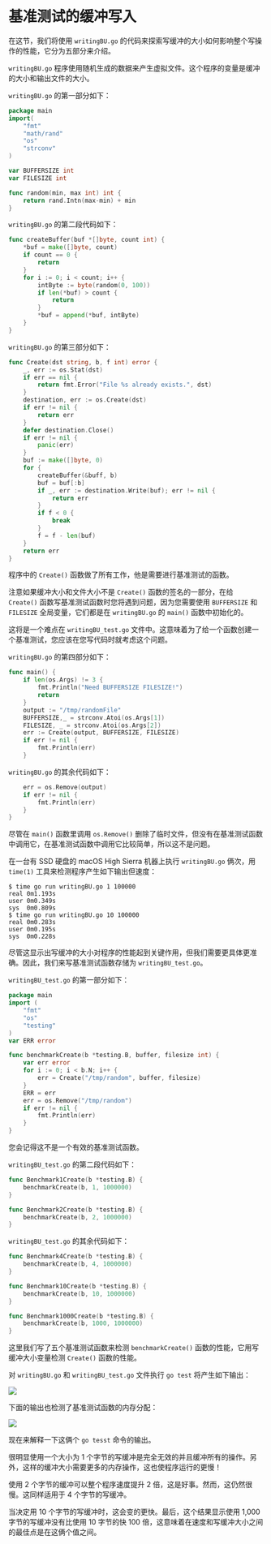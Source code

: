 # **基准测试的缓冲写入**

在这节，我们将使用 `writingBU.go` 的代码来探索写缓冲的大小如何影响整个写操作的性能，它分为五部分来介绍。

`writingBU.go` 程序使用随机生成的数据来产生虚拟文件。这个程序的变量是缓冲的大小和输出文件的大小。

`writingBU.go` 的第一部分如下：

```go
package main
import(
    "fmt"
    "math/rand"
    "os"
    "strconv"
)

var BUFFERSIZE int
var FILESIZE int

func random(min, max int) int {
    return rand.Intn(max-min) + min
}
```

`writingBU.go` 的第二段代码如下：

```go
func createBuffer(buf *[]byte, count int) {
    *buf = make([]byte, count)
    if count == 0 {
        return
    }
    for i := 0; i < count; i++ {
        intByte := byte(random(0, 100))
        if len(*buf) > count {
            return
        }
        *buf = append(*buf, intByte)
    }
}
```

`writingBU.go` 的第三部分如下：

```go
func Create(dst string, b, f int) error {
    _, err := os.Stat(dst)
    if err == nil {
        return fmt.Error("File %s already exists.", dst)
    }
    destination, err := os.Create(dst)
    if err != nil {
        return err
    }
    defer destination.Close()
    if err != nil {
        panic(err)
    }
    buf := make([]byte, 0)
    for {
        createBuffer(&buff, b)
        buf = buf[:b]
        if _, err := destination.Write(buf); err != nil {
            return err
        }
        if f < 0 {
            break
        }
        f = f - len(buf)
    }
    return err
}
```

程序中的 `Create()` 函数做了所有工作，他是需要进行基准测试的函数。

注意如果缓冲大小和文件大小不是 `Create()` 函数的签名的一部分，在给 `Create()` 函数写基准测试函数时您将遇到问题，因为您需要使用 `BUFFERSIZE` 和 `FILESIZE` 全局变量，它们都是在 `writingBU.go` 的 `main()` 函数中初始化的。

这将是一个难点在 `writingBU_test.go` 文件中。这意味着为了给一个函数创建一个基准测试，您应该在您写代码时就考虑这个问题。

`writingBU.go` 的第四部分如下：

```go
func main() {
    if len(os.Args) != 3 {
        fmt.Println("Need BUFFERSIZE FILESIZE!")
        return
    }
    output := "/tmp/randomFile"
    BUFFERSIZE,_ = strconv.Atoi(os.Args[1])
    FILESIZE, _ = strconv.Atoi(os.Args[2])
    err := Create(output, BUFFERSIZE, FILESIZE)
    if err != nil {
        fmt.Println(err)
    } 
```

`writingBU.go` 的其余代码如下：

```go
    err = os.Remove(output)
    if err != nil {
        fmt.Println(err)
    }
}
```

尽管在 `main()` 函数里调用 `os.Remove()` 删除了临时文件，但没有在基准测试函数中调用它，在基准测试函数中调用它比较简单，所以这不是问题。

在一台有 SSD 硬盘的 macOS High Sierra 机器上执行 `writingBU.go` 俩次，用 `time(1)` 工具来检测程序产生如下输出但速度：

```shell
$ time go run writingBU.go 1 100000
real 0m1.193s
user 0m0.349s
sys  0m0.809s
$ time go run writingBU.go 10 100000
real 0m0.283s
user 0m0.195s
sys  0m0.228s
```

尽管这显示出写缓冲的大小对程序的性能起到关键作用，但我们需要更具体更准确。因此，我们来写基准测试函数存储为 `writingBU_test.go`。

`writingBU_test.go` 的第一部分如下：

```go
package main
import (
    "fmt"
    "os"
    "testing"
)
var ERR error

func benchmarkCreate(b *testing.B, buffer, filesize int) {
    var err error
    for i := 0; i < b.N; i++ {
        err = Create("/tmp/random", buffer, filesize)
    }
    ERR = err
    err = os.Remove("/tmp/random")
    if err != nil {
        fmt.Println(err)
    }
}
```

您会记得这不是一个有效的基准测试函数。

`writingBU_test.go` 的第二段代码如下：

```go
func Benchmark1Create(b *testing.B) {
    benchmarkCreate(b, 1, 1000000)
}

func Benchmark2Create(b *testing.B) {
    benchmarkCreate(b, 2, 1000000)
}
```

`writingBU_test.go` 的其余代码如下：

```go
func Benchmark4Create(b *testing.B) {
    benchmarkCreate(b, 4, 1000000)
}

func Benchmark10Create(b *testing.B) {
    benchmarkCreate(b, 10, 1000000)
}

func Benchmark1000Create(b *testing.B) {
    benchmarkCreate(b, 1000, 1000000)
}
```

这里我们写了五个基准测试函数来检测 `benchmarkCreate()` 函数的性能，它用写缓冲大小变量检测 `Create()` 函数的性能。

对 `writingBU.go` 和 `writingBU_test.go` 文件执行 `go test` 将产生如下输出：

![](https://github.com/hantmac/Mastering_Go_ZH_CN/tree/master/images/chapter11/11.9-1.jpg)

下面的输出也检测了基准测试函数的内存分配：

![](https://github.com/hantmac/Mastering_Go_ZH_CN/tree/master/images/chapter11/11.9-2.jpg)

现在来解释一下这俩个 `go tesst` 命令的输出。

很明显使用一个大小为 1 个字节的写缓冲是完全无效的并且缓冲所有的操作。另外，这样的缓冲大小需要更多的内存操作，这也使程序运行的更慢！

使用 2 个字节的缓冲可以整个程序速度提升 2 倍，这是好事。然而，这仍然很慢。这同样适用于 4 个字节的写缓冲。

当决定用 10 个字节的写缓冲时，这会变的更快。最后，这个结果显示使用 1,000 字节的写缓冲没有比使用 10 字节的快 100 倍，这意味着在速度和写缓冲大小之间的最佳点是在这俩个值之间。

